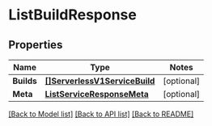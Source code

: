 # ListBuildResponse

## Properties
Name | Type | Notes
------------ | ------------- | -------------
**Builds** | [**[]ServerlessV1ServiceBuild**](serverless.v1.service.build.md) | [optional] 
**Meta** | [**ListServiceResponseMeta**](ListServiceResponse_meta.md) | [optional] 

[[Back to Model list]](../README.md#documentation-for-models) [[Back to API list]](../README.md#documentation-for-api-endpoints) [[Back to README]](../README.md)


